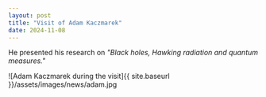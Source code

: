 ```yaml
---
layout: post
title: "Visit of Adam Kaczmarek"
date: 2024-11-08
---
```


He presented his research on *"Black holes, Hawking radiation and quantum measures."*

![Adam Kaczmarek during the visit]{{ site.baseurl }}/assets/images/news/adam.jpg


